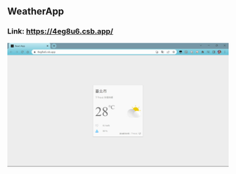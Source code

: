 ## WeatherApp

### Link: https://4eg8u6.csb.app/

![image](https://github.com/pig98765432160/WeatherApp/blob/main/screenshot_WeatherApp.jpg)
